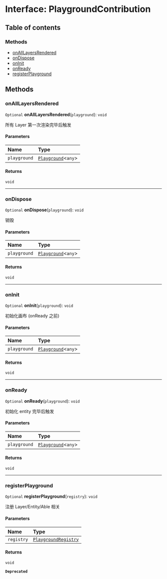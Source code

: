 # Interface: PlaygroundContribution

## Table of contents

### Methods

* [onAllLayersRendered](/en/auto-docs/editor/interfaces/PlaygroundContribution.md#onalllayersrendered)
* [onDispose](/en/auto-docs/editor/interfaces/PlaygroundContribution.md#ondispose)
* [onInit](/en/auto-docs/editor/interfaces/PlaygroundContribution.md#oninit)
* [onReady](/en/auto-docs/editor/interfaces/PlaygroundContribution.md#onready)
* [registerPlayground](/en/auto-docs/editor/interfaces/PlaygroundContribution.md#registerplayground)

## Methods

### onAllLayersRendered

`Optional` **onAllLayersRendered**(`playground`): `void`

所有 Layer 第一次渲染完毕后触发

#### Parameters

| Name | Type |
| :------ | :------ |
| `playground` | [`Playground`](/en/auto-docs/editor/classes/Playground.md)<`any`> |

#### Returns

`void`

***

### onDispose

`Optional` **onDispose**(`playground`): `void`

销毁

#### Parameters

| Name | Type |
| :------ | :------ |
| `playground` | [`Playground`](/en/auto-docs/editor/classes/Playground.md)<`any`> |

#### Returns

`void`

***

### onInit

`Optional` **onInit**(`playground`): `void`

初始化画布 (onReady 之前)

#### Parameters

| Name | Type |
| :------ | :------ |
| `playground` | [`Playground`](/en/auto-docs/editor/classes/Playground.md)<`any`> |

#### Returns

`void`

***

### onReady

`Optional` **onReady**(`playground`): `void`

初始化 entity 完毕后触发

#### Parameters

| Name | Type |
| :------ | :------ |
| `playground` | [`Playground`](/en/auto-docs/editor/classes/Playground.md)<`any`> |

#### Returns

`void`

***

### registerPlayground

`Optional` **registerPlayground**(`registry`): `void`

注册 Layer/Entity/Able 相关

#### Parameters

| Name | Type |
| :------ | :------ |
| `registry` | [`PlaygroundRegistry`](/en/auto-docs/editor/classes/PlaygroundRegistry.md) |

#### Returns

`void`

**`Deprecated`**
